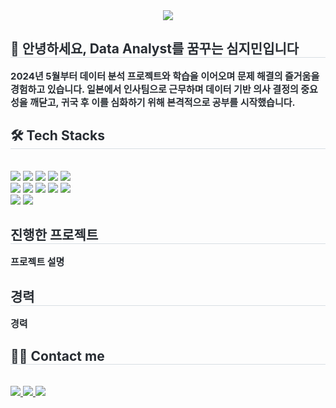 <div align= "center">
    <img src="[https://capsule-render.vercel.app/api?type=waving&color=0:b7fff8,100:0ec9fb&height=120&text=Hi,%20there!%20I'm%20Jimin.&animation=&fontColor=000000&fontSize=40]" />
    </div>
    <div style="text-align: left;"> 
    <h2 style="border-bottom: 1px solid #d8dee4; color: #282d33;"> 👋 안녕하세요, Data Analyst를 꿈꾸는 심지민입니다  </h2>  
    <div style="font-weight: 700; font-size: 15px; text-align: left; color: #282d33;"> 2024년 5월부터 데이터 분석 프로젝트와 학습을 이어오며 문제 해결의 즐거움을 경험하고 있습니다. 일본에서 인사팀으로 근무하며 데이터 기반 의사 결정의 중요성을 깨닫고, 귀국 후 이를 심화하기 위해 본격적으로 공부를 시작했습니다. </div> 
    </div>
    <div style="text-align: left;">
    <h2 style="border-bottom: 1px solid #d8dee4; color: #282d33;"> 🛠️ Tech Stacks </h2> <br> 
    <div style="margin: ; text-align: left;" "text-align: left;"> <img src="https://img.shields.io/badge/Github-181717?style=for-the-badge&logo=Github&logoColor=white">
          <img src="https://img.shields.io/badge/Keras-D00000?style=for-the-badge&logo=Keras&logoColor=white">
          <img src="https://img.shields.io/badge/MariaDB-003545?style=for-the-badge&logo=MariaDB&logoColor=white">
          <img src="https://img.shields.io/badge/Linux-FCC624?style=for-the-badge&logo=Linux&logoColor=white">
          <img src="https://img.shields.io/badge/MongoDB-47A248?style=for-the-badge&logo=MongoDB&logoColor=white">
          <br/><img src="https://img.shields.io/badge/Notion-000000?style=for-the-badge&logo=Notion&logoColor=white">
          <img src="https://img.shields.io/badge/Oracle-F80000?style=for-the-badge&logo=Oracle&logoColor=white">
          <img src="https://img.shields.io/badge/Python-3776AB?style=for-the-badge&logo=Python&logoColor=white">
          <img src="https://img.shields.io/badge/PyTorch-EE4C2C?style=for-the-badge&logo=PyTorch&logoColor=white">
          <img src="https://img.shields.io/badge/Selenium-43B02A?style=for-the-badge&logo=Selenium&logoColor=white">
          <br/><img src="https://img.shields.io/badge/Tensorflow-FF6F00?style=for-the-badge&logo=Tensorflow&logoColor=white">
          <img src="https://img.shields.io/badge/MySQL-4479A1?style=for-the-badge&logo=MySQL&logoColor=white">
          </div>
    </div>
    <div style="text-align: left;"> 
    <h2 style="border-bottom: 1px solid #d8dee4; color: #282d33;"> 진행한 프로젝트 </h2>  
    <div style="font-weight: 700; font-size: 15px; text-align: left; color: #282d33;"> 프로젝트 설명 
    </div>
    </div>
    <div style="text-align: left;"> 
    <h2 style="border-bottom: 1px solid #d8dee4; color: #282d33;"> 경력 </h2>  
    <div style="font-weight: 700; font-size: 15px; text-align: left; color: #282d33;"> 경력
    </div>   
    <div style="text-align: left;">
    <h2 style="border-bottom: 1px solid #d8dee4; color: #282d33;"> 🧑‍💻 Contact me </h2> <br> 
    <div style="text-align: left;"> <a href=https://maango97.tistory.com/> <img src="https://img.shields.io/badge/Tistory-000000?style=for-the-badge&logo=Tistory&logoColor=white&link=https://maango97.tistory.com/"> </a>
         <a href=ㅇㅇ> <img src="https://img.shields.io/badge/Notion-000000?style=for-the-badge&logo=Notion&logoColor=white&link=ㅇㅇ"> </a>
         <a href=mailto:jmsword25@gmail.com> <img src="https://img.shields.io/badge/Gmail-EA4335?style=for-the-badge&logo=Gmail&logoColor=white&link=mailto:jmsword25@gmail.com"> </a>
          </div>  <br> 
    <div style="text-align: left;">  </div> 
    </div>
    
